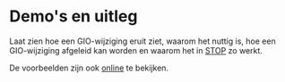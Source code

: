 # Demo's en uitleg

Laat zien hoe een GIO-wijziging eruit ziet, waarom het nuttig is, hoe een 
GIO-wijziging afgeleid kan worden en waarom het in [STOP](https://koop.gitlab.io/STOP/voorinzage/standaard-preview-b/)
zo werkt.

De voorbeelden zijn ook [online](https://stopwerk.github.io/Geo-tools/) te bekijken.